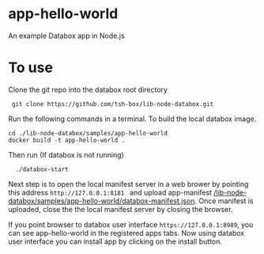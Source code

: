 # app-hello-world

An example Databox app in Node.js


# To use 

Clone the git repo into the databox root directory 

     git clone https://github.com/tsh-box/lib-node-databox.git

Run the following commands in a terminal. To build the local databox image. 
 

```
cd ./lib-node-databox/samples/app-hello-world
docker build -t app-hello-world .
```
    
 Then run (If databox is not running)
 
      ./databox-start 
      
      
 
Next step is to open the local manifest server in a web brower by pointing this address
`http://127.0.0.1:8181
`
and upload app-manifest [/lib-node-databox/samples/app-hello-world/databox-manifest.json](./lib-node-databox/samples/app-hello-world/databox-manifest.json).
Once manifest is uploaded, close the the local manifest server by closing the browser.

If you point browser to databox user interface `https://127.0.0.1:8989`, you can see app-hello-world in the registered apps tabs. Now using databox user interface you can install app by clicking on the install button. 



     
     
 
   
